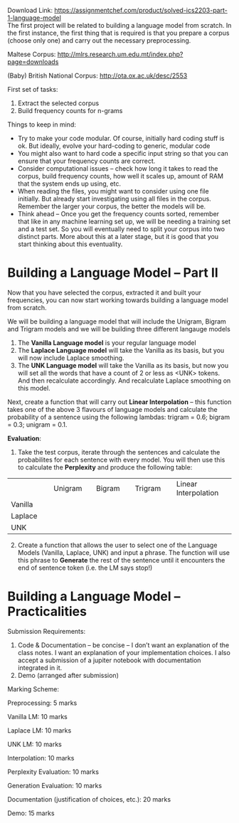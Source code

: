 Download Link: https://assignmentchef.com/product/solved-ics2203-part-1-language-model
<br>
The first project will be related to building a language model from scratch. In the first instance, the first thing that is required is that you prepare a corpus (choose only one) and carry out the necessary preprocessing.




Maltese Corpus: <u>http://mlrs.research.um.edu.mt/index.php?page=downloads</u>

(Baby) British National Corpus: <u>http://ota.ox.ac.uk/desc/2553</u>







First set of tasks:

<ol>

 <li>Extract the selected corpus</li>

 <li>Build frequency counts for n-grams</li>

</ol>




Things to keep in mind:

<ul>

 <li>Try to make your code modular. Of course, initially hard coding stuff is ok. But ideally, evolve your hard-coding to generic, modular code</li>

 <li>You might also want to hard code a specific input string so that you can ensure that your frequency counts are correct.</li>

 <li>Consider computational issues – check how long it takes to read the corpus, build frequency counts, how well it scales up, amount of RAM that the system ends up using, etc.</li>

 <li>When reading the files, you might want to consider using one file initially. But already start investigating using all files in the corpus. Remember the larger your corpus, the better the models will be.</li>

 <li>Think ahead – Once you get the frequency counts sorted, remember that like in any machine learning set up, we will be needing a training set and a test set. So you will eventually need to split your corpus into two distinct parts. More about this at a later stage, but it is good that you start thinking about this eventuality.</li>

</ul>




<h1>Building a Language Model – Part II</h1>




Now that you have selected the corpus, extracted it and built your frequencies, you can now start working towards building a language model from scratch.




We will be building a language model that will include the Unigram, Bigram and Trigram models and we will be building three different langauge models




<ol>

 <li>The <strong>Vanilla Language model</strong> is your regular language model</li>

 <li>The <strong>Laplace Language model</strong> will take the Vanilla as its basis, but you will now include Laplace smoothing.</li>

 <li>The <strong>UNK Language model</strong> will take the Vanilla as its basis, but now you will set all the words that have a count of 2 or less as &lt;UNK&gt; tokens. And then recalculate accordingly. And recalculate Laplace smoothing on this model.</li>

</ol>




Next, create a function that will carry out <strong>Linear Interpolation</strong> – this function takes one of the above 3 flavours of language models and calculate the probability of a sentence using the following lambdas: trigram = 0.6; bigram = 0.3; unigram = 0.1.




<strong>Evaluation</strong>:

<ol>

 <li>Take the test corpus, iterate through the sentences and calculate the probabilites for each sentence with every model. You will then use this to calculate the <strong>Perplexity</strong> and produce the following table:</li>

</ol>




<table width="697">

 <tbody>

  <tr>

   <td width="139"> </td>

   <td width="125">Unigram</td>

   <td width="123">Bigram</td>

   <td width="132">Trigram</td>

   <td width="177">Linear Interpolation</td>

  </tr>

  <tr>

   <td width="139">Vanilla</td>

   <td width="125"> </td>

   <td width="123"> </td>

   <td width="132"> </td>

   <td width="177"> </td>

  </tr>

  <tr>

   <td width="139">Laplace</td>

   <td width="125"> </td>

   <td width="123"> </td>

   <td width="132"> </td>

   <td width="177"> </td>

  </tr>

  <tr>

   <td width="139">UNK</td>

   <td width="125"> </td>

   <td width="123"> </td>

   <td width="132"> </td>

   <td width="177"> </td>

  </tr>

 </tbody>

</table>




<ol start="2">

 <li>Create a function that allows the user to select one of the Language Models (Vanilla, Laplace, UNK) and input a phrase. The function will use this phrase to <strong>Generate</strong> the rest of the sentence until it encounters the end of sentence token (i.e. the LM says stop!)</li>

</ol>







<h1>Building a Language Model – Practicalities</h1>




Submission Requirements:

<ol>

 <li>Code &amp; Documentation – be concise – I don’t want an explanation of the class notes. I want an explanation of your implementation choices. I also accept a submission of a jupiter notebook with documentation integrated in it.</li>

 <li>Demo (arranged after submission)</li>

</ol>




Marking Scheme:

Preprocessing: 5 marks

Vanilla LM: 10 marks

Laplace LM: 10 marks

UNK LM: 10 marks

Interpolation: 10 marks

Perplexity Evaluation: 10 marks

Generation Evaluation: 10 marks

Documentation (justification of choices, etc.): 20 marks

Demo: 15 marks